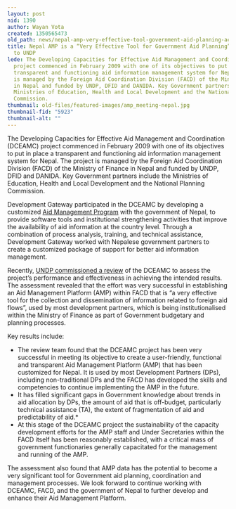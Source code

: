 ```yaml
---
layout: post
nid: 1390
author: Wayan Vota
created: 1350565473
old_path: news/nepal-amp-very-effective-tool-government-aid-planning-according-undp
title: Nepal AMP is a “Very Effective Tool for Government Aid Planning” According
  to UNDP
lede: The Developing Capacities for Effective Aid Management and Coordination (DCEAMC)
  project commenced in February 2009 with one of its objectives to put in place a
  transparent and functioning aid information management system for Nepal. The project
  is managed by the Foreign Aid Coordination Division (FACD) of the Ministry of Finance
  in Nepal and funded by UNDP, DFID and DANIDA. Key Government partners include the
  Ministries of Education, Health and Local Development and the National Planning
  Commission.
thumbnail: old-files/featured-images/amp_meeting-nepal.jpg
thumbnail-fid: "5923"
thumbnail-alt: ""
---
```


The Developing Capacities for Effective Aid Management and Coordination (DCEAMC) project commenced in February 2009 with one of its objectives to put in place a transparent and functioning aid information management system for Nepal. The project is managed by the Foreign Aid Coordination Division (FACD) of the Ministry of Finance in Nepal and funded by UNDP, DFID and DANIDA. Key Government partners include the Ministries of Education, Health and Local Development and the National Planning Commission.

Development Gateway participated in the DCEAMC by developing a customized [Aid Management Program](/programs/aid-management-program) with the government of Nepal, to provide software tools and institutional strengthening activities that improve the availability of aid information at the country level. Through a combination of process analysis, training, and technical assistance, Development Gateway worked with Nepalese government partners to create a customized package of support for better aid information management.

Recently, [UNDP commissioned a review](http://undp.org.np/uploads/publication/Review%20of%20DCEAMC%20Project%20July%202012%20final_20120813050041.pdf) of the DCEAMC to assess the project’s performance and effectiveness in achieving the intended results. The assessment revealed that the effort was very successful in establishing an Aid Management Platform (AMP) within FACD that is “a very effective tool for the collection and dissemination of information related to foreign aid flows”, used by most development partners, which is being institutionalised within the Ministry of Finance as part of Government budgetary and planning processes.

Key results include:
* The review team found that the DCEAMC project has been very successful in meeting its objective to create a user-friendly, functional and transparent Aid Management Platform (AMP) that has been customized for Nepal. It is used by most Development Partners (DPs), including non-traditional DPs and the FACD has developed the skills and competencies to continue implementing the AMP in the future.
* It has filled significant gaps in Government knowledge about trends in aid allocation by DPs, the amount of aid that is off-budget, particularly technical assistance (TA), the extent of fragmentation of aid and predictability of aid.*
* At this stage of the DCEAMC project the sustainability of the capacity development efforts for the AMP staff and Under Secretaries within the FACD itself has been reasonably established, with a critical mass of government functionaries generally capacitated for the management and running of the AMP.

The assessment also found that AMP data has the potential to become a very significant tool for Government aid planning, coordination and management processes. We look forward to continue working with DCEAMC, FACD, and the government of Nepal to further develop and enhance their Aid Management Platform.
